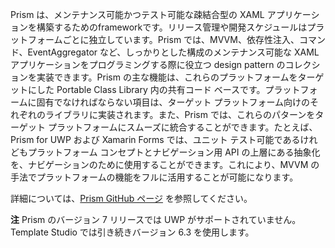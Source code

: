 ﻿Prism は、メンテナンス可能かつテスト可能な疎結合型の XAML アプリケーションを構築するためのframeworkです。リリース管理や開発スケジュールはプラットフォームごとに独立しています。Prism では、MVVM、依存性注入、コマンド、EventAggregator など、しっかりとした構成のメンテナンス可能な XAML アプリケーションをプログラミングする際に役立つ design pattern のコレクションを実装できます。Prism の主な機能は、これらのプラットフォームをターゲットにした Portable Class Library 内の共有コード ベースです。プラットフォームに固有でなければならない項目は、ターゲット プラットフォーム向けのそれぞれのライブラリに実装されます。また、Prism では、これらのパターンをターゲット プラットフォームにスムーズに統合することができます。たとえば、Prism for UWP および Xamarin Forms では、ユニット テスト可能であるけれどもプラットフォーム コンセプトとナビゲーション用 API の上層にある抽象化を、ナビゲーションのために使用することができます。これにより、MVVM の手法でプラットフォームの機能をフルに活用することが可能になります。

詳細については、[Prism GitHub ページ](https://github.com/PrismLibrary/Prism) を参照してください。

**注** Prism のバージョン 7 リリースでは UWP がサポートされていません。Template Studio では引き続きバージョン 6.3 を使用します。
